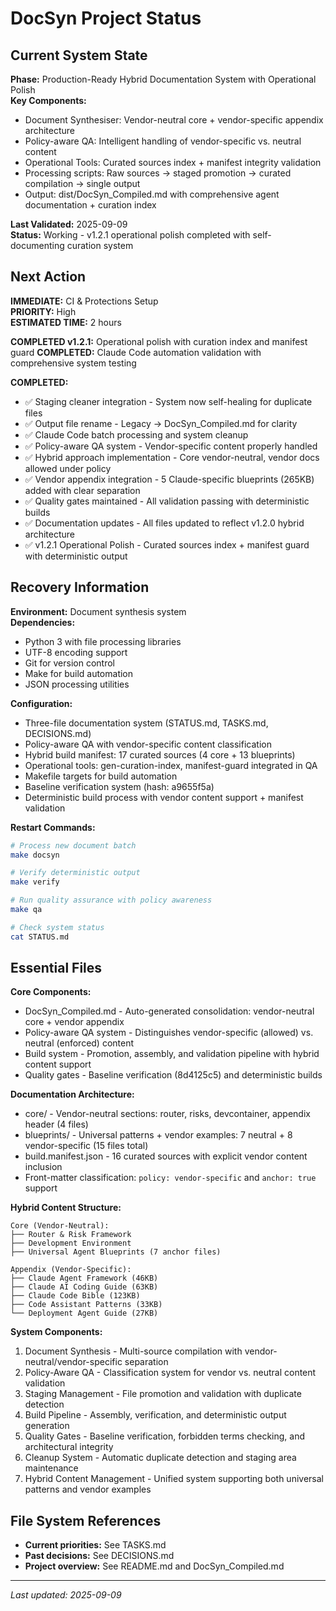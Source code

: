 # DocSyn Project Status

## Current System State
**Phase:** Production-Ready Hybrid Documentation System with Operational Polish  
**Key Components:** 
- Document Synthesiser: Vendor-neutral core + vendor-specific appendix architecture
- Policy-aware QA: Intelligent handling of vendor-specific vs. neutral content
- Operational Tools: Curated sources index + manifest integrity validation
- Processing scripts: Raw sources → staged promotion → curated compilation → single output
- Output: dist/DocSyn_Compiled.md with comprehensive agent documentation + curation index

**Last Validated:** 2025-09-09  
**Status:** Working - v1.2.1 operational polish completed with self-documenting curation system

## Next Action
**IMMEDIATE:** CI & Protections Setup  
**PRIORITY:** High  
**ESTIMATED TIME:** 2 hours

**COMPLETED v1.2.1:** Operational polish with curation index and manifest guard
**COMPLETED:** Claude Code automation validation with comprehensive system testing

**COMPLETED:** 
- ✅ Staging cleaner integration - System now self-healing for duplicate files
- ✅ Output file rename - Legacy → DocSyn_Compiled.md for clarity
- ✅ Claude Code batch processing and system cleanup
- ✅ Policy-aware QA system - Vendor-specific content properly handled
- ✅ Hybrid approach implementation - Core vendor-neutral, vendor docs allowed under policy
- ✅ Vendor appendix integration - 5 Claude-specific blueprints (265KB) added with clear separation
- ✅ Quality gates maintained - All validation passing with deterministic builds
- ✅ Documentation updates - All files updated to reflect v1.2.0 hybrid architecture
- ✅ v1.2.1 Operational Polish - Curated sources index + manifest guard with deterministic output

## Recovery Information
**Environment:** Document synthesis system  
**Dependencies:** 
- Python 3 with file processing libraries
- UTF-8 encoding support
- Git for version control
- Make for build automation
- JSON processing utilities

**Configuration:** 
- Three-file documentation system (STATUS.md, TASKS.md, DECISIONS.md)
- Policy-aware QA with vendor-specific content classification
- Hybrid build manifest: 17 curated sources (4 core + 13 blueprints)
- Operational tools: gen-curation-index, manifest-guard integrated in QA
- Makefile targets for build automation
- Baseline verification system (hash: a9655f5a)
- Deterministic build process with vendor content support + manifest validation

**Restart Commands:**
```bash
# Process new document batch
make docsyn

# Verify deterministic output  
make verify

# Run quality assurance with policy awareness
make qa

# Check system status
cat STATUS.md
```

## Essential Files
**Core Components:**
- DocSyn_Compiled.md - Auto-generated consolidation: vendor-neutral core + vendor appendix
- Policy-aware QA system - Distinguishes vendor-specific (allowed) vs. neutral (enforced) content
- Build system - Promotion, assembly, and validation pipeline with hybrid content support
- Quality gates - Baseline verification (8d4125c5) and deterministic builds

**Documentation Architecture:**
- core/ - Vendor-neutral sections: router, risks, devcontainer, appendix header (4 files)
- blueprints/ - Universal patterns + vendor examples: 7 neutral + 8 vendor-specific (15 files total)
- build.manifest.json - 16 curated sources with explicit vendor content inclusion
- Front-matter classification: `policy: vendor-specific` and `anchor: true` support

**Hybrid Content Structure:**
```
Core (Vendor-Neutral):
├── Router & Risk Framework  
├── Development Environment
├── Universal Agent Blueprints (7 anchor files)

Appendix (Vendor-Specific):
├── Claude Agent Framework (46KB)
├── Claude AI Coding Guide (63KB)
├── Claude Code Bible (123KB) 
├── Code Assistant Patterns (33KB)
└── Deployment Agent Guide (27KB)
```

**System Components:**
1. Document Synthesis - Multi-source compilation with vendor-neutral/vendor-specific separation
2. Policy-Aware QA - Classification system for vendor vs. neutral content validation  
3. Staging Management - File promotion and validation with duplicate detection
4. Build Pipeline - Assembly, verification, and deterministic output generation
5. Quality Gates - Baseline verification, forbidden terms checking, and architectural integrity
6. Cleanup System - Automatic duplicate detection and staging area maintenance
7. Hybrid Content Management - Unified system supporting both universal patterns and vendor examples

## File System References
- **Current priorities:** See TASKS.md
- **Past decisions:** See DECISIONS.md  
- **Project overview:** See README.md and DocSyn_Compiled.md

---
*Last updated: 2025-09-09*
